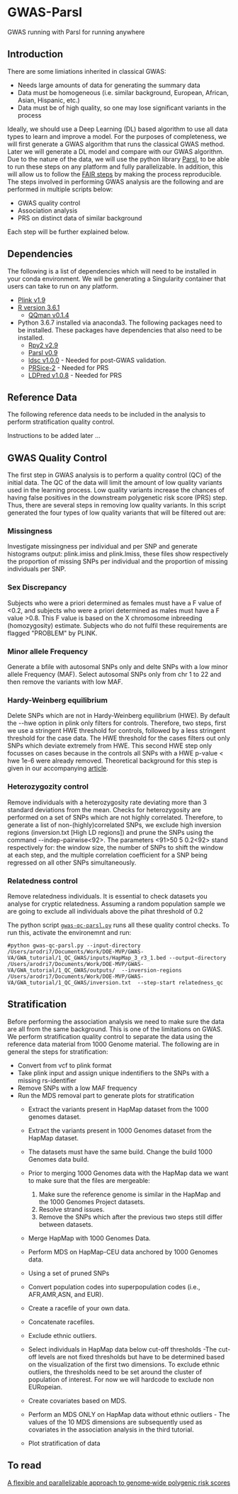 # GWAS-Parsl
GWAS running with Parsl for running anywhere

## Introduction
There are some limiations inherited in classical GWAS:
- Needs large amounts of data for generating the summary data
- Data must be homogeneous (i.e. similar background, European, African, Asian, Hispanic, etc.)
- Data must be of high quality, so one may lose significant variants in the process

Ideally, we should use a Deep Learning (DL) based algorithm to use all data types to learn and improve a model.
For the purposes of completeness, we will first generate a GWAS algorithm that runs the classical GWAS method. Later we will generate a DL model and compare with our GWAS algorithm.
Due to the nature of the data, we will use the python library [Parsl](https://parsl.readthedocs.io/en/stable/), to be able to run these steps on any platform and fully parallelizable. In addition, this will allow us to follow the [FAIR steps](https://journals.plos.org/plosone/article?id=10.1371/journal.pone.0213013) by making the process reproducible.
The steps involved in performing GWAS analysis are the following and are performed in multiple scripts below:
- GWAS quality control
- Association analysis
- PRS on distinct data of similar background

Each step will be further explained below.

## Dependencies
The following is a list of dependencies which will need to be installed in your conda environment. We will be generating a Singularity container that users can take to run on any platform.
- [Plink v1.9](https://www.cog-genomics.org/plink/1.9/)
- [R version 3.6.1](https://www.r-project.org)
    - [QQman v0.1.4](https://cran.r-project.org/web/packages/qqman/index.html)
- Python 3.6.7 installed via anaconda3. The following packages need to be installed. These packages have dependencies that also need to be installed.
    - [Rpy2 v2.9](https://rpy2.readthedocs.io/en/latest/)
    - [Parsl v0.9](https://parsl.readthedocs.io/en/stable/)
    - [ldsc v1.0.0](https://github.com/bulik/ldsc/wiki/Heritability-and-Genetic-Correlation) - Needed for post-GWAS validation.
    - [PRSice-2](https://github.com/choishingwan/PRSice) - Needed for PRS
    - [LDPred v1.0.8](https://github.com/bvilhjal/ldpred) - Needed for PRS

## Reference Data
The following reference data needs to be included in the analysis to perform stratification quality control.

Instructions to be added later ...

## GWAS Quality Control
The first step in GWAS analysis is to perform a quality control (QC) of the initial data. The QC of the data will limit the amount of low quality variants used in the learning process. Low quality variants increase the chances of having false positives in the downstream polygenetic risk score (PRS) step. Thus, there are several steps in removing low quality variants.
In this script generated the four types of low quality variants that will be filtered out are:

### Missingness
Investigate missingness per individual and per SNP and generate histograms output: plink.imiss and plink.lmiss, these files show respectively the proportion of missing SNPs per individual and the proportion of missing individuals per SNP.

### Sex Discrepancy
Subjects who were a priori determined as females must have a F value of <0.2, and subjects who were a priori determined as males must have a F value >0.8. This F value is based on the X chromosome inbreeding (homozygosity) estimate. Subjects who do not fulfil these requirements are flagged "PROBLEM" by PLINK.

### Minor allele Frequency
Generate a bfile with autosomal SNPs only and delte SNPs with a low minor allele Frequency (MAF). Select autosomal SNPs only from chr 1 to 22 and then remove the variants with low MAF.

### Hardy-Weinberg equilibrium
Delete SNPs which are not in Hardy-Weinberg equilibrium (HWE). By default the --hwe option in plink only filters for controls. Therefore, two steps, first we use a stringent HWE threshold for controls, followed by a less stringent threshold for the case data. The HWE threshold for the cases filters out only SNPs which deviate extremely from HWE. This second HWE step only focusses on cases because in the controls all SNPs with a HWE p-value < hwe 1e-6 were already removed. Theoretical background for this step is given in our accompanying [article](https://www.ncbi.nlm.nih.gov/pubmed/29484742).

### Heterozygozity control
Remove individuals with a heterozygosity rate deviating more than 3 standard deviations from the mean.
Checks for heterozygosity are performed on a set of SNPs which are not highly correlated. Therefore, to generate a list of non-(highly)correlated SNPs, we exclude high inversion regions (inversion.txt [High LD regions]) and prune the SNPs using the command --indep-pairwise<92>. The parameters <91>50 5 0.2<92> stand respectively for: the window size, the number of SNPs to shift the window at each step, and the multiple correlation coefficient for a SNP being regressed on all other SNPs simultaneously.

### Relatedness control
Remove relatedness individuals. It is essential to check datasets you analyse for cryptic relatedness. Assuming a random population sample we are going to exclude all individuals above the pihat threshold of 0.2

The python script [```gwas-qc-parsl.py```](https://github.com/arodri7/GWAS-Parsl/blob/master/gwas-qc-parsl.py) runs all these quality control checks. To run this, activate the environemnt and run:

```#python gwas-qc-parsl.py --input-directory /Users/arodri7/Documents/Work/DOE-MVP/GWAS-VA/GWA_tutorial/1_QC_GWAS/inputs/HapMap_3_r3_1.bed --output-directory /Users/arodri7/Documents/Work/DOE-MVP/GWAS-VA/GWA_tutorial/1_QC_GWAS/outputs/  --inversion-regions /Users/arodri7/Documents/Work/DOE-MVP/GWAS-VA/GWA_tutorial/1_QC_GWAS/inversion.txt  --step-start relatedness_qc```

## Stratification
Before performing the association analysis we need to make sure the data are all from the same background. This is one of the limitations on GWAS. We perform stratification quality control to separate the data using the reference data material from 1000 Genome material.
The following are in general the steps for stratification:
- Convert from vcf to plink format
- Take plink input and assign unique indentifiers to the SNPs with a missing rs-identifier
- Remove SNPs with a low MAF frequency
- Run the MDS removal part to generate plots for stratification
    - Extract the variants present in HapMap dataset from the 1000 genomes dataset.
    - Extract the variants present in 1000 Genomes dataset from the HapMap dataset.
    - The datasets must have the same build. Change the build 1000 Genomes data build.
    - Prior to merging 1000 Genomes data with the HapMap data we want to make sure that the files are mergeable:
        1) Make sure the reference genome is similar in the HapMap and the 1000 Genomes Project datasets.
        2) Resolve strand issues.
        3) Remove the SNPs which after the previous two steps still differ between datasets.

    - Merge HapMap with 1000 Genomes Data.
    - Perform MDS on HapMap-CEU data anchored by 1000 Genomes data.
    - Using a set of pruned SNPs
    - Convert population codes into superpopulation codes (i.e., AFR,AMR,ASN, and EUR).
    - Create a racefile of your own data.
    - Concatenate racefiles.
    - Exclude ethnic outliers.
    - Select individuals in HapMap data below cut-off thresholds -The cut-off levels are not fixed thresholds but have to be determined based on the  visualization of the first two dimensions. To exclude ethnic outliers, the thresholds need to be set around the cluster of population of interest. For now we will hardcode to exclude non EURopeian. 
    - Create covariates based on MDS.
    - Perform an MDS ONLY on HapMap data without ethnic outliers - The values of the 10 MDS dimensions are subsequently used as covariates in the association analysis in the third tutorial.
    - Plot stratification of data
    


## To read
[A flexible and parallelizable approach to genome‐wide polygenic risk scores ](https://onlinelibrary.wiley.com/doi/epdf/10.1002/gepi.22245)
